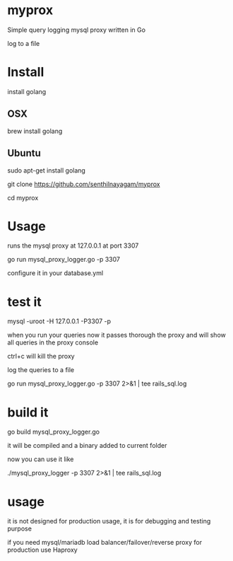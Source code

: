 myprox
======

Simple query logging mysql proxy written in Go 



log to a file

# Install

install golang

## OSX

brew install golang

## Ubuntu

sudo apt-get install golang



git clone https://github.com/senthilnayagam/myprox

cd myprox


# Usage

runs the mysql proxy at 127.0.0.1 at port 3307

go run mysql_proxy_logger.go -p 3307

 configure it in your database.yml

# test it

 mysql -uroot -H 127.0.0.1 -P3307 -p


when you run your queries now it passes thorough the proxy and will show all queries in the proxy console

 ctrl+c will kill the proxy


log the queries to a file

go run mysql_proxy_logger.go -p 3307 2>&1 | tee rails_sql.log


# build it

go build mysql_proxy_logger.go

it will be compiled and a binary added to current folder

now you can use it like

./mysql_proxy_logger -p 3307 2>&1 | tee rails_sql.log



# usage

it is not designed for production usage, it is for debugging and testing purpose


if you need mysql/mariadb load balancer/failover/reverse proxy for production use Haproxy

